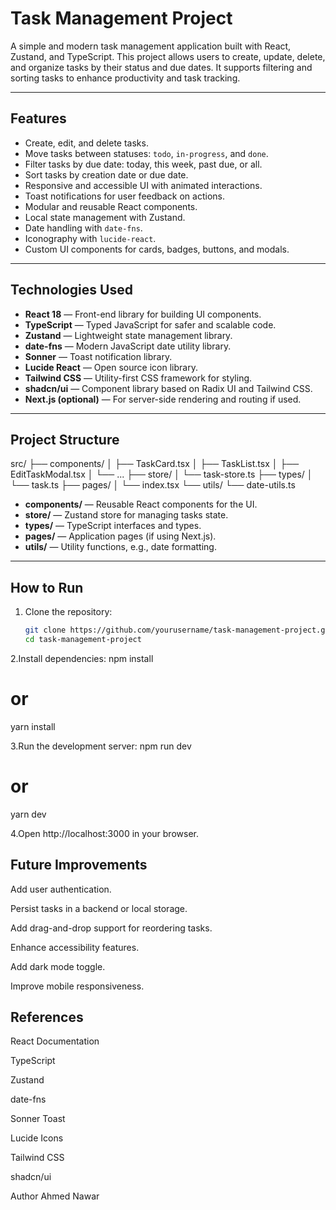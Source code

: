# Task Management Project

A simple and modern task management application built with React, Zustand, and TypeScript. This project allows users to create, update, delete, and organize tasks by their status and due dates. It supports filtering and sorting tasks to enhance productivity and task tracking.

---

## Features

- Create, edit, and delete tasks.
- Move tasks between statuses: `todo`, `in-progress`, and `done`.
- Filter tasks by due date: today, this week, past due, or all.
- Sort tasks by creation date or due date.
- Responsive and accessible UI with animated interactions.
- Toast notifications for user feedback on actions.
- Modular and reusable React components.
- Local state management with Zustand.
- Date handling with `date-fns`.
- Iconography with `lucide-react`.
- Custom UI components for cards, badges, buttons, and modals.

---

## Technologies Used

- **React 18** — Front-end library for building UI components.
- **TypeScript** — Typed JavaScript for safer and scalable code.
- **Zustand** — Lightweight state management library.
- **date-fns** — Modern JavaScript date utility library.
- **Sonner** — Toast notification library.
- **Lucide React** — Open source icon library.
- **Tailwind CSS** — Utility-first CSS framework for styling.
- **shadcn/ui** — Component library based on Radix UI and Tailwind CSS.
- **Next.js (optional)** — For server-side rendering and routing if used.

---

## Project Structure

src/
├── components/
│ ├── TaskCard.tsx
│ ├── TaskList.tsx
│ ├── EditTaskModal.tsx
│ └── ...
├── store/
│ └── task-store.ts
├── types/
│ └── task.ts
├── pages/
│ └── index.tsx
└── utils/
└── date-utils.ts


- **components/** — Reusable React components for the UI.
- **store/** — Zustand store for managing tasks state.
- **types/** — TypeScript interfaces and types.
- **pages/** — Application pages (if using Next.js).
- **utils/** — Utility functions, e.g., date formatting.

---

## How to Run

1. Clone the repository:
   ```bash
   git clone https://github.com/yourusername/task-management-project.git
   cd task-management-project
   
2.Install dependencies:
npm install
# or
yarn install

3.Run the development server:
npm run dev
# or
yarn dev

4.Open http://localhost:3000 in your browser.


## Future Improvements

Add user authentication.

Persist tasks in a backend or local storage.

Add drag-and-drop support for reordering tasks.

Enhance accessibility features.

Add dark mode toggle.

Improve mobile responsiveness.

## References
React Documentation

TypeScript

Zustand

date-fns

Sonner Toast

Lucide Icons

Tailwind CSS

shadcn/ui

Author
Ahmed Nawar


